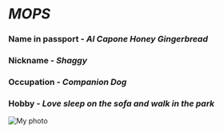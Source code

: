 # *MOPS*
### Name in passport - _Al Capone Honey Gingerbread_
### Nickname - _Shaggy_
### Occupation - _Companion Dog_
### Hobby - _Love sleep on the sofa and walk in the park_

![My photo](https://upload.wikimedia.org/wikipedia/commons/e/e9/%D0%9C%D0%BE%D0%BF%D1%81_%D0%B2_%D0%B2%D0%BE%D0%B4%D0%B5.jpg)